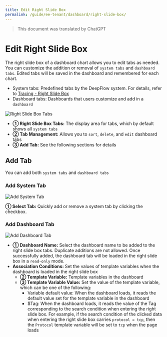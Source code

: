 ```yaml
---
title: Edit Right Slide Box
permalink: /guide/ee-tenant/dashboard/right-slide-box/
---
```


> This document was translated by ChatGPT

# Edit Right Slide Box

The right slide box of a dashboard chart allows you to edit tabs as needed. You can customize the addition or removal of `system tabs` and `dashboard tabs`. Edited tabs will be saved in the dashboard and remembered for each chart.

- System tabs: Predefined tabs by the DeepFlow system. For details, refer to [Tracing - Right Slide Box](/guide/ee-tenant/tracing/right-sliding-box/)
- Dashboard tabs: Dashboards that users customize and add in a `dashboard`

![Right Slide Box Tabs](https://yunshan-guangzhou.oss-cn-beijing.aliyuncs.com/pub/pic/20240516664579a8512bb.png)

- **① Right Slide Box Tabs:** The display area for tabs, which by default shows all `system tabs`
- **② Tab Management:** Allows you to `sort`, `delete`, and `edit` dashboard tabs
- **③ Add Tab:** See the following sections for details

## Add Tab

You can add both `system tabs` and `dashboard tabs`

### Add System Tab

![Add System Tab](https://yunshan-guangzhou.oss-cn-beijing.aliyuncs.com/pub/pic/20240516664579b508cbe.png)

**① Select Tab:** Quickly add or remove a system tab by clicking the checkbox.

### Add Dashboard Tab

![Add Dashboard Tab](https://yunshan-guangzhou.oss-cn-beijing.aliyuncs.com/pub/pic/20240516664579aab5031.png)

- **① Dashboard Name:** Select the dashboard name to be added to the right slide box tabs. Duplicate additions are not allowed. Once successfully added, the dashboard tab will be loaded in the right slide box in a `read-only` mode.
- **Association Conditions:** Set the values of template variables when the dashboard is loaded in the right slide box
  - **② Template Variable:** Template variables in the dashboard
  - **③ Template Variable Value:** Set the value of the template variable, which can be one of the following:
    - Variable default value: When the dashboard loads, it reads the default value set for the template variable in the dashboard
    - $Tag: When the dashboard loads, it reads the value of the Tag corresponding to the search condition when entering the right slide box. For example, if the search condition of the clicked data when entering the right slide box carries `protocol = tcp`, then the `Protocol` template variable will be set to `tcp` when the page loads